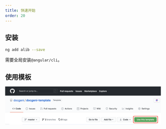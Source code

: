 ```yaml
---
title: 快速开始
order: 20
---
```


## 安装

```bash
ng add alib --save
```

<alert>需要全局安装`@angular/cli`。</alert>

## 使用模板
![Use Docgeni Template](./assets/images/use-docgeni-template.png)

